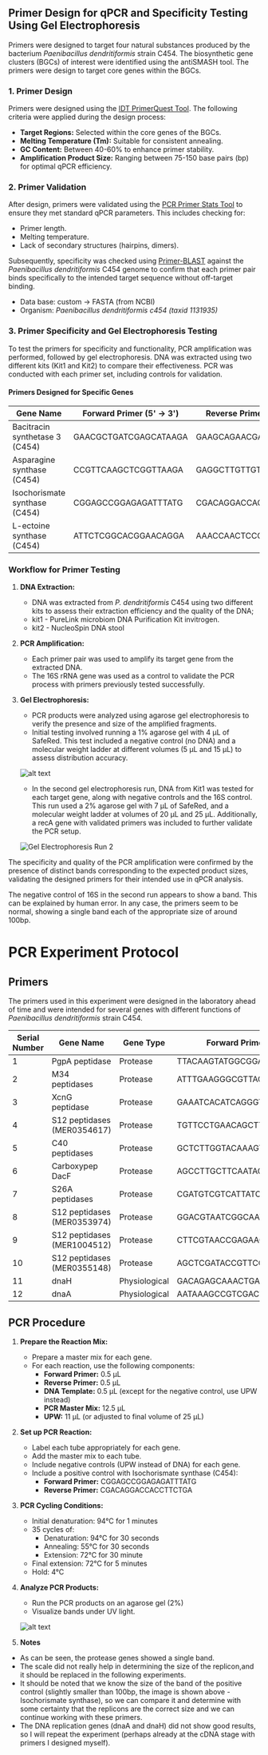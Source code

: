 ## Primer Design for qPCR and Specificity Testing Using Gel Electrophoresis

Primers were designed to target four natural substances produced by the bacterium *Paenibacillus dendritiformis* strain C454. The biosynthetic gene clusters (BGCs) of interest were identified using the antiSMASH tool. The primers were design to target core genes within the BGCs.

### 1. Primer Design

Primers were designed using the [IDT PrimerQuest Tool](https://www.idtdna.com/Primerquest/Home/Index). The following criteria were applied during the design process:

- **Target Regions:** Selected within the core genes of the BGCs.
- **Melting Temperature (Tm):** Suitable for consistent annealing.
- **GC Content:** Between 40-60% to enhance primer stability.
- **Amplification Product Size:** Ranging between 75-150 base pairs (bp) for optimal qPCR efficiency.

### 2. Primer Validation

After design, primers were validated using the [PCR Primer Stats Tool](http://biotools.nubic.northwestern.edu/OligoCalc.html) to ensure they met standard qPCR parameters. This includes checking for:
- Primer length.
- Melting temperature.
- Lack of secondary structures (hairpins, dimers).

Subsequently, specificity was checked using [Primer-BLAST](https://www.ncbi.nlm.nih.gov/tools/primer-blast/) against the *Paenibacillus dendritiformis* C454 genome to confirm that each primer pair binds specifically to the intended target sequence without off-target binding.
- Data base: custom -> FASTA (from NCBI)
- Organism: *Paenibacillus dendritiformis c454 (taxid 1131935)*

### 3. Primer Specificity and Gel Electrophoresis Testing

To test the primers for specificity and functionality, PCR amplification was performed, followed by gel electrophoresis. DNA was extracted using two different kits (Kit1 and Kit2) to compare their effectiveness. PCR was conducted with each primer set, including controls for validation.

#### Primers Designed for Specific Genes

| Gene Name                     | Forward Primer (5' → 3')            | Reverse Primer (5' → 3')          |
|-------------------------------|-------------------------------------|-----------------------------------|
| Bacitracin synthetase 3 (C454)| GAACGCTGATCGAGCATAAGA               | GAAGCAGAACGAGTGGAACA              |
| Asparagine synthase (C454)    | CCGTTCAAGCTCGGTTAAGA                | GAGGCTTGTTGTTGGCTTTC              |
| Isochorismate synthase (C454) | CGGAGCCGGAGAGATTTATG                | CGACAGGACCACCTTCTGA               |
| L-ectoine synthase (C454)     | ATTCTCGGCACGGAACAGGA                | AAACCAACTCCGTCCTTCTTG             |

### Workflow for Primer Testing

1. **DNA Extraction:**
   - DNA was extracted from *P. dendritiformis* C454 using two different kits to assess their extraction efficiency and the quality of the DNA;
   - kit1 - PureLink microbiom DNA Purification Kit invitrogen.
   - kit2 - NucleoSpin DNA stool
    

2. **PCR Amplification:**
   - Each primer pair was used to amplify its target gene from the extracted DNA.
   - The 16S rRNA gene was used as a control to validate the PCR process with primers previously tested successfully.

3. **Gel Electrophoresis:**
   - PCR products were analyzed using agarose gel electrophoresis to verify the presence and size of the amplified fragments.
   - Initial testing involved running a 1% agarose gel with 4 µL of SafeRed. This test included a negative control (no DNA) and a molecular weight ladder at different volumes (5 µL and 15 µL) to assess distribution accuracy.

   ![alt text](../images/trail%202%20-%20gel.png)

   - In the second gel electrophoresis run, DNA from Kit1 was tested for each target gene, along with negative controls and the 16S control. This run used a 2% agarose gel with 7 µL of SafeRed, and a molecular weight ladder at volumes of 20 µL and 25 µL. Additionally, a recA gene with validated primers was included to further validate the PCR setup.

   ![Gel Electrophoresis Run 2](../images/trail%202%20-%20gel.png)

The specificity and quality of the PCR amplification were confirmed by the presence of distinct bands corresponding to the expected product sizes, validating the designed primers for their intended use in qPCR analysis.

The negative control of 16S in the second run appears to show a band. This can be explained by human error. In any case, the primers seem to be normal, showing a single band each of the appropriate size of around 100bp.


# PCR Experiment Protocol

## Primers

The primers used in this experiment were designed in the laboratory ahead of time and were intended for several genes with different functions of *Paenibacillus dendritiformis* strain C454.

| Serial Number | Gene Name               | Gene Type     | Forward Primer             | Reverse Primer             |
|---------------|--------------------------|---------------|----------------------------|----------------------------|
| 1             | PgpA peptidase           | Protease      | TTACAAGTATGGCGGAACG        | GACTTCGAATTGGGAAGAGG       |
| 2             | M34 peptidases           | Protease      | ATTTGAAGGGCGTTACCC         | GTCCCTTCTTGCTGTAACC        |
| 3             | XcnG peptidase           | Protease      | GAAATCACATCAGGGTGATAGG     | GGTGCTCTATCATCGTTTGG       |
| 4             | S12 peptidases (MER0354617)           | Protease      | TGTTCCTGAACAGCTTGC         | CCGTAGGCGTAATACAAAGG       |
| 5             | C40 peptidases           | Protease      | GCTCTTGGTACAAAGTGAAGG      | CTTGTCAGATGGCTGATTGG       |
| 6             | Carboxypep DacF          | Protease      | AGCCTTGCTTCAATACCC         | CTTGTTCGTGTTGACAAGC        |
| 7             | S26A peptidases          | Protease      | CGATGTCGTCATTATCGATCC      | CGTTCACCTTCCAGCTTCC        |
| 8             | S12 peptidases (MER0353974)          | Protease      | GGACGTAATCGGCAATCC         | GAATAGACCCGCAAGTATCG       |
| 9             | S12 peptidases (MER1004512)           | Protease      | CTTCGTAACCGAGAAGAATGG      | GCCGCATAATGGGATATGG        |
| 10            | S12 peptidases  (MER0355148)         | Protease      | AGCTCGATACCGTTCCG          | TATAAGCCTCGTAGGACATACC     |
| 11            | dnaH                     | Physiological | GACAGAGCAAACTGATATAGGG     | ACTTCCATAGTGGACATTGC       |
| 12            | dnaA                     | Physiological | AATAAAGCCGTCGACTTCC        | TCCTGGGTTTGTTCTTTCC        |



## PCR Procedure

1. **Prepare the Reaction Mix:**
   - Prepare a master mix for each gene.
   - For each reaction, use the following components:
     - **Forward Primer:** 0.5 µL
     - **Reverse Primer:** 0.5 µL
     - **DNA Template:** 0.5 µL (except for the negative control, use UPW instead)
     - **PCR Master Mix:** 12.5 µL
     - **UPW:** 11 µL (or adjusted to final volume of 25 µL)

2. **Set up PCR Reaction:**
   - Label each tube appropriately for each gene.
   - Add the master mix to each tube.
   - Include negative controls (UPW instead of DNA) for each gene.
   - Include a positive control with Isochorismate synthase (C454):
     - **Forward Primer:** CGGAGCCGGAGAGATTTATG
     - **Reverse Primer:** CGACAGGACCACCTTCTGA

3. **PCR Cycling Conditions:**
   - Initial denaturation: 94°C for 1 minutes
   - 35 cycles of:
     - Denaturation: 94°C for 30 seconds
     - Annealing: 55°C for 30 seconds
     - Extension: 72°C for 30 minute
   - Final extension: 72°C for 5 minutes
   - Hold: 4°C

4. **Analyze PCR Products:**
   - Run the PCR products on an agarose gel (2%)
   - Visualize bands under UV light.

   ![alt text](../images/existing%20primers%20trial%201kb%20ladder%20(2%20microL)%202%25%20agar.png)

5. **Notes**

- As can be seen, the protease genes showed a single band.
- The scale did not really help in determining the size of the replicon,and it should be replaced in the following experiments.
- It should be noted that we know the size of the band of the positive control (slightly smaller than 100bp, the image is shown above - Isochorismate synthase), so we can compare it and determine with some certainty that the replicons are the correct size and we can continue working with these primers.
- The DNA replication genes (dnaA and dnaH) did not show good results, so I will repeat the experiment (perhaps already at the cDNA stage with primers I designed myself).




